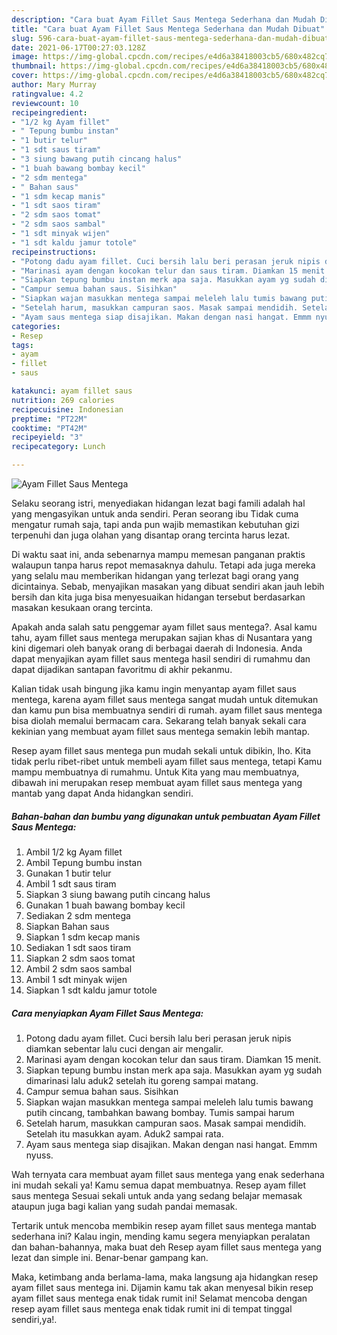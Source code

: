 ```yaml
---
description: "Cara buat Ayam Fillet Saus Mentega Sederhana dan Mudah Dibuat"
title: "Cara buat Ayam Fillet Saus Mentega Sederhana dan Mudah Dibuat"
slug: 596-cara-buat-ayam-fillet-saus-mentega-sederhana-dan-mudah-dibuat
date: 2021-06-17T00:27:03.128Z
image: https://img-global.cpcdn.com/recipes/e4d6a38418003cb5/680x482cq70/ayam-fillet-saus-mentega-foto-resep-utama.jpg
thumbnail: https://img-global.cpcdn.com/recipes/e4d6a38418003cb5/680x482cq70/ayam-fillet-saus-mentega-foto-resep-utama.jpg
cover: https://img-global.cpcdn.com/recipes/e4d6a38418003cb5/680x482cq70/ayam-fillet-saus-mentega-foto-resep-utama.jpg
author: Mary Murray
ratingvalue: 4.2
reviewcount: 10
recipeingredient:
- "1/2 kg Ayam fillet"
- " Tepung bumbu instan"
- "1 butir telur"
- "1 sdt saus tiram"
- "3 siung bawang putih cincang halus"
- "1 buah bawang bombay kecil"
- "2 sdm mentega"
- " Bahan saus"
- "1 sdm kecap manis"
- "1 sdt saos tiram"
- "2 sdm saos tomat"
- "2 sdm saos sambal"
- "1 sdt minyak wijen"
- "1 sdt kaldu jamur totole"
recipeinstructions:
- "Potong dadu ayam fillet. Cuci bersih lalu beri perasan jeruk nipis diamkan sebentar lalu cuci dengan air mengalir."
- "Marinasi ayam dengan kocokan telur dan saus tiram. Diamkan 15 menit."
- "Siapkan tepung bumbu instan merk apa saja. Masukkan ayam yg sudah dimarinasi lalu aduk2 setelah itu goreng sampai matang."
- "Campur semua bahan saus. Sisihkan"
- "Siapkan wajan masukkan mentega sampai meleleh lalu tumis bawang putih cincang, tambahkan bawang bombay. Tumis sampai harum"
- "Setelah harum, masukkan campuran saos. Masak sampai mendidih. Setelah itu masukkan ayam. Aduk2 sampai rata."
- "Ayam saus mentega siap disajikan. Makan dengan nasi hangat. Emmm nyuss."
categories:
- Resep
tags:
- ayam
- fillet
- saus

katakunci: ayam fillet saus 
nutrition: 269 calories
recipecuisine: Indonesian
preptime: "PT22M"
cooktime: "PT42M"
recipeyield: "3"
recipecategory: Lunch

---
```



![Ayam Fillet Saus Mentega](https://img-global.cpcdn.com/recipes/e4d6a38418003cb5/680x482cq70/ayam-fillet-saus-mentega-foto-resep-utama.jpg)

Selaku seorang istri, menyediakan hidangan lezat bagi famili adalah hal yang mengasyikan untuk anda sendiri. Peran seorang ibu Tidak cuma mengatur rumah saja, tapi anda pun wajib memastikan kebutuhan gizi terpenuhi dan juga olahan yang disantap orang tercinta harus lezat.

Di waktu  saat ini, anda sebenarnya mampu memesan panganan praktis walaupun tanpa harus repot memasaknya dahulu. Tetapi ada juga mereka yang selalu mau memberikan hidangan yang terlezat bagi orang yang dicintainya. Sebab, menyajikan masakan yang dibuat sendiri akan jauh lebih bersih dan kita juga bisa menyesuaikan hidangan tersebut berdasarkan masakan kesukaan orang tercinta. 



Apakah anda salah satu penggemar ayam fillet saus mentega?. Asal kamu tahu, ayam fillet saus mentega merupakan sajian khas di Nusantara yang kini digemari oleh banyak orang di berbagai daerah di Indonesia. Anda dapat menyajikan ayam fillet saus mentega hasil sendiri di rumahmu dan dapat dijadikan santapan favoritmu di akhir pekanmu.

Kalian tidak usah bingung jika kamu ingin menyantap ayam fillet saus mentega, karena ayam fillet saus mentega sangat mudah untuk ditemukan dan kamu pun bisa membuatnya sendiri di rumah. ayam fillet saus mentega bisa diolah memalui bermacam cara. Sekarang telah banyak sekali cara kekinian yang membuat ayam fillet saus mentega semakin lebih mantap.

Resep ayam fillet saus mentega pun mudah sekali untuk dibikin, lho. Kita tidak perlu ribet-ribet untuk membeli ayam fillet saus mentega, tetapi Kamu mampu membuatnya di rumahmu. Untuk Kita yang mau membuatnya, dibawah ini merupakan resep membuat ayam fillet saus mentega yang mantab yang dapat Anda hidangkan sendiri.

<!--inarticleads1-->

##### Bahan-bahan dan bumbu yang digunakan untuk pembuatan Ayam Fillet Saus Mentega:

1. Ambil 1/2 kg Ayam fillet
1. Ambil  Tepung bumbu instan
1. Gunakan 1 butir telur
1. Ambil 1 sdt saus tiram
1. Siapkan 3 siung bawang putih cincang halus
1. Gunakan 1 buah bawang bombay kecil
1. Sediakan 2 sdm mentega
1. Siapkan  Bahan saus
1. Siapkan 1 sdm kecap manis
1. Sediakan 1 sdt saos tiram
1. Siapkan 2 sdm saos tomat
1. Ambil 2 sdm saos sambal
1. Ambil 1 sdt minyak wijen
1. Siapkan 1 sdt kaldu jamur totole




<!--inarticleads2-->

##### Cara menyiapkan Ayam Fillet Saus Mentega:

1. Potong dadu ayam fillet. Cuci bersih lalu beri perasan jeruk nipis diamkan sebentar lalu cuci dengan air mengalir.
1. Marinasi ayam dengan kocokan telur dan saus tiram. Diamkan 15 menit.
1. Siapkan tepung bumbu instan merk apa saja. Masukkan ayam yg sudah dimarinasi lalu aduk2 setelah itu goreng sampai matang.
1. Campur semua bahan saus. Sisihkan
1. Siapkan wajan masukkan mentega sampai meleleh lalu tumis bawang putih cincang, tambahkan bawang bombay. Tumis sampai harum
1. Setelah harum, masukkan campuran saos. Masak sampai mendidih. Setelah itu masukkan ayam. Aduk2 sampai rata.
1. Ayam saus mentega siap disajikan. Makan dengan nasi hangat. Emmm nyuss.




Wah ternyata cara membuat ayam fillet saus mentega yang enak sederhana ini mudah sekali ya! Kamu semua dapat membuatnya. Resep ayam fillet saus mentega Sesuai sekali untuk anda yang sedang belajar memasak ataupun juga bagi kalian yang sudah pandai memasak.

Tertarik untuk mencoba membikin resep ayam fillet saus mentega mantab sederhana ini? Kalau ingin, mending kamu segera menyiapkan peralatan dan bahan-bahannya, maka buat deh Resep ayam fillet saus mentega yang lezat dan simple ini. Benar-benar gampang kan. 

Maka, ketimbang anda berlama-lama, maka langsung aja hidangkan resep ayam fillet saus mentega ini. Dijamin kamu tak akan menyesal bikin resep ayam fillet saus mentega enak tidak rumit ini! Selamat mencoba dengan resep ayam fillet saus mentega enak tidak rumit ini di tempat tinggal sendiri,ya!.

